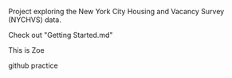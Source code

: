 Project exploring the New York City Housing and Vacancy Survey (NYCHVS) data.

Check out "Getting Started.md"

This is Zoe

github practice
